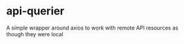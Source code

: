 # api-querier
A simple wrapper around axios to work with remote API resources as though they were local

